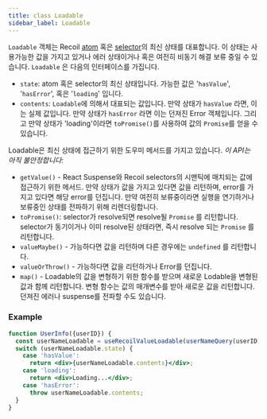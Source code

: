 ```yaml
---
title: class Loadable
sidebar_label: Loadable
---
```


`Loadable` 객체는 Recoil [atom](/docs/api-reference/core/atom) 혹은 [selector](/docs/api-reference/core/selector)의 최신 상태를 대표합니다. 이 상태는 사용가능한 값을 가지고 있거나 에러 상태이거나 혹은 여전히 비동기 해결 보류 중일 수 있습니다. `Loadable` 은 다음의 인터페이스를 가집니다.

- `state`: atom 혹은 selector의 최신 상태입니다. 가능한 값은 '`hasValue`', '`hasError`', 혹은 '`loading`' 입니다.
- `contents`: `Loadable`에 의해서 대표되는 값입니다. 만약 상태가 `hasValue` 라면, 이는 실제 값입니다. 만약 상태가 `hasError` 라면 이는 던져진 Error 객체입니다. 그리고 만약 상태가 'loading'이라면 `toPromise()`를 사용하여 값의 `Promise`를 얻을 수 있습니다.

Loadable은 최신 상태에 접근하기 위한 도우미 메서드를 가지고 있습니다. *이 API는 아직 불안정합니다:*

- `getValue()` - React Suspense와 Recoil selectors의 시맨틱에 매치되는 값에 접근하기 위한 메서드. 만약 상태가 값을 가지고 있다면 값을 리턴하며, error를 가지고 있다면 해당 error를 던집니다. 만약 여전히 보류중이라면 실행을 연기하거나 보류중인 상태를 전파하기 위해 리렌더링합니다.
- `toPromise()`: selector가 resolve되면 resolve될 `Promise` 를 리턴합니다. selector가 동기이거나 이미 resolve된 상태라면, 즉시 resolve 되는 `Promise` 를 리턴합니다.
- `valueMaybe()` - 가능하다면 값을 리턴하며 다른 경우에는 `undefined` 를 리턴합니다.
- `valueOrThrow()` - 가능하다면 값을 리턴하거나 Error를 던집니다.
- `map()` - Loadable의 값을 변형하기 위한 함수를 받으며 새로운 Lodable을 변형된 값과 함께 리턴합니다. 변형 함수는 값의 매개변수를 받아 새로운 값을 리턴합니다. 던져진 에러나 suspense를 전파할 수도 있습니다.

### Example

```jsx
function UserInfo({userID}) {
  const userNameLoadable = useRecoilValueLoadable(userNameQuery(userID));
  switch (userNameLoadable.state) {
    case 'hasValue':
      return <div>{userNameLoadable.contents}</div>;
    case 'loading':
      return <div>Loading...</div>;
    case 'hasError':
      throw userNameLoadable.contents;
  }
}
```

